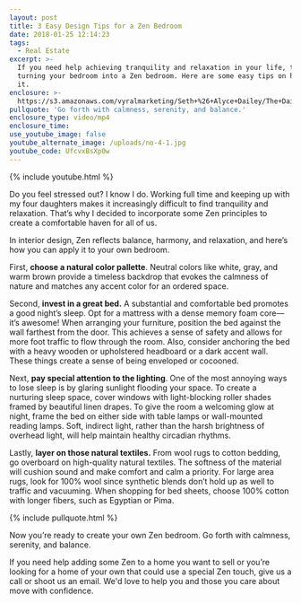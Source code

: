 ```yaml
---
layout: post
title: 3 Easy Design Tips for a Zen Bedroom
date: 2018-01-25 12:14:23
tags:
  - Real Estate
excerpt: >-
  If you need help achieving tranquility and relaxation in your life, try
  turning your bedroom into a Zen bedroom. Here are some easy tips on how to do
  it.
enclosure: >-
  https://s3.amazonaws.com/vyralmarketing/Seth+%26+Alyce+Dailey/The+Dailey+Group-+Simple+Steps+to+Creating+a+Zen+Bedroom.mp4
pullquote: 'Go forth with calmness, serenity, and balance.'
enclosure_type: video/mp4
enclosure_time:
use_youtube_image: false
youtube_alternate_image: /uploads/no-4-1.jpg
youtube_code: UfcvxBsXp0w
---
```



{% include youtube.html %}

Do you feel stressed out? I know I do. Working full time and keeping up with my four daughters makes it increasingly difficult to find tranquility and relaxation. That’s why I decided to incorporate some Zen principles to create a comfortable haven for all of us.

In interior design, Zen reflects balance, harmony, and relaxation, and here’s how you can apply it to your own bedroom.

First, **choose a natural color pallette**. Neutral colors like white, gray, and warm brown provide a timeless backdrop that evokes the calmness of nature and matches any accent color for an ordered space.

Second, **invest in a great bed.** A substantial and comfortable bed promotes a good night’s sleep. Opt for a mattress with a dense memory foam core—it’s awesome! When arranging your furniture, position the bed against the wall farthest from the door. This achieves a sense of safety and allows for more foot traffic to flow through the room. Also, consider anchoring the bed with a heavy wooden or upholstered headboard or a dark accent wall. These things create a sense of being enveloped or cocooned.

Next, **pay special attention to the lighting**. One of the most annoying ways to lose sleep is by glaring sunlight flooding your space. To create a nurturing sleep space, cover windows with light-blocking roller shades framed by beautiful linen drapes. To give the room a welcoming glow at night, frame the bed on either side with table lamps or wall-mounted reading lamps. Soft, indirect light, rather than the harsh brightness of overhead light, will help maintain healthy circadian rhythms.

Lastly, **layer on those natural textiles.** From wool rugs to cotton bedding, go overboard on high-quality natural textiles. The softness of the material will cushion sound and make comfort and calm a priority. For large area rugs, look for 100% wool since synthetic blends don’t hold up as well to traffic and vacuuming. When shopping for bed sheets, choose 100% cotton with longer fibers, such as Egyptian or Pima.

{% include pullquote.html %}

Now you’re ready to create your own Zen bedroom. Go forth with calmness, serenity, and balance.

If you need help adding some Zen to a home you want to sell or you’re looking for a home of your own that could use a special Zen touch, give us a call or shoot us an email. We'd love to help you and those you care about move with confidence.